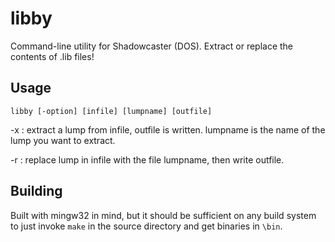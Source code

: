 # libby
Command-line utility for Shadowcaster (DOS). Extract or replace the contents of .lib files!

## Usage
`libby [-option] [infile] [lumpname] [outfile]`

-x : extract a lump from infile, outfile is written. lumpname is the name of the lump you want to extract.

-r : replace lump in infile with the file lumpname, then write outfile.

## Building
Built with mingw32 in mind, but it should be sufficient on any build system to just invoke `make` in the source directory and get binaries in `\bin`.
